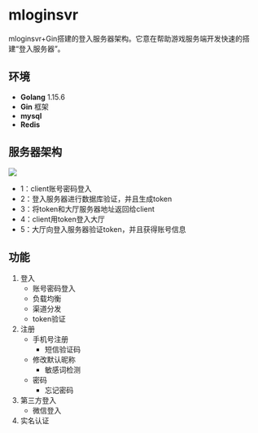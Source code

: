 # mloginsvr
mloginsvr+Gin搭建的登入服务器架构。它意在帮助游戏服务端开发快速的搭建“登入服务器”。


## 环境
- **Golang**  1.15.6
- **Gin**  框架
- **mysql**
- **Redis**


## 服务器架构
![](https://github.com/stringMao/mloginsvr/tree/main/readme/image/url-1.jpg)
- 1：client账号密码登入
- 2：登入服务器进行数据库验证，并且生成token
- 3：将token和大厅服务器地址返回给client
- 4：client用token登入大厅
- 5：大厅向登入服务器验证token，并且获得账号信息



## 功能
1. 登入
   -  账号密码登入
   -  负载均衡
   -  渠道分发
   -  token验证
2. 注册
   - 手机号注册
     - 短信验证码
   - 修改默认昵称
     - 敏感词检测
   - 密码
     - 忘记密码
3. 第三方登入
   - 微信登入
4. 实名认证
   





